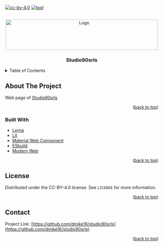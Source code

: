 <div id="top"></div>

[![cc-by-4.0][license-shield]][license-url]
[![tool][lerna]][lerna-url]

<!-- PROJECT LOGO -->
<br />
<div align="center">
  <a href="https://github.com/github_username/repo_name">
    <img src="docs/images/logo.svg" alt="Logo" width="500" height="100">
  </a>

<h3 align="center">Studio90srls</h3>
</div>

<!-- TABLE OF CONTENTS -->
<details>
  <summary>Table of Contents</summary>
  <ol>
    <li>
      <a href="#about-the-project">About The Project</a>
      <ul>
        <li><a href="#built-with">Built With</a></li>
      </ul>
    </li>
    <li><a href="#license">License</a></li>
    <li><a href="#contact">Contact</a></li>
  </ol>
</details>

<!-- ABOUT THE PROJECT -->

## About The Project

Web page of [Studio90srls](https://studio90srls.it)

<p align="right">(<a href="#top">back to top</a>)</p>

### Built With

- [Lerna](https://github.com/lerna/lerna)
- [Lit](https://lit.dev/)
- [Material Web Component](https://github.com/material-components/material-components-web)
- [ESbuild](https://esbuild.github.io/)
- [Modern Web](https://modern-web.dev/)

<p align="right">(<a href="#top">back to top</a>)</p>

<!-- LICENSE -->

## License

Distributed under the CC-BY-4.0 license. See `LICENSE` for more information.

<p align="right">(<a href="#top">back to top</a>)</p>

<!-- CONTACT -->

## Contact

Project Link: [https://github.com/dmike16/studio90srls](https://github.com/dmike16/studio90srls)

<p align="right">(<a href="#top">back to top</a>)</p>

<!-- MARKDOWN LINKS & IMAGES -->
<!-- https://www.markdownguide.org/basic-syntax/#reference-style-links -->

[license-shield]: https://img.shields.io/github/license/dmike16/studio90srls.svg?style=for-the-badge
[license-url]: https://github.com/dmike16/studio90srls/blob/master/LICENSE
[lerna]: https://img.shields.io/badge/maintained%20with-lerna-cc00ff.svg?style=for-the-badge
[lerna-url]: https://lerna.js.org/
